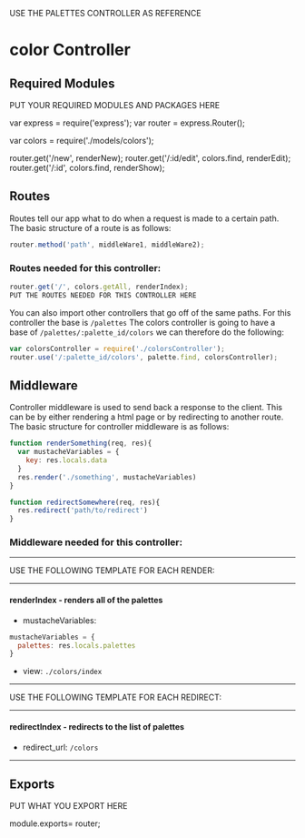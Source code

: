 USE THE PALETTES CONTROLLER AS REFERENCE
# color Controller

## Required Modules
PUT YOUR REQUIRED MODULES AND PACKAGES HERE



var express = require('express');
var router = express.Router();

var colors = require('./models/colors');

router.get('/new', renderNew);
router.get('/:id/edit', colors.find, renderEdit);
router.get('/:id', colors.find, renderShow);




## Routes 
Routes tell our app what to do when a request is made to a certain path. The basic structure of a route is as follows:
```js 
router.method('path', middleWare1, middleWare2);
```
### Routes needed for this controller:
```js 
router.get('/', colors.getAll, renderIndex);
PUT THE ROUTES NEEDED FOR THIS CONTROLLER HERE
```
You can also import other controllers that go off of the same paths. For this controller the base is `/palettes` The colors controller is going to have a base of `/palettes/:palette_id/colors` we can therefore do the following:
```js
var colorsController = require('./colorsController');
router.use('/:palette_id/colors', palette.find, colorsController);
```

## Middleware
Controller middleware is used to send back a response to the client. This can be by either rendering a html page or by redirecting to another route. The basic structure for controller middleware is as follows:
```js
function renderSomething(req, res){
  var mustacheVariables = {
    key: res.locals.data
  }
  res.render('./something', mustacheVariables)
}

function redirectSomewhere(req, res){
  res.redirect('path/to/redirect')
}
```

### Middleware needed for this controller:

---

USE THE FOLLOWING TEMPLATE FOR EACH RENDER:

---
#### renderIndex - renders all of the palettes
- mustacheVariables: 
```js
mustacheVariables = {
  palettes: res.locals.palettes
}
```
- view: `./colors/index`

---


USE THE FOLLOWING TEMPLATE FOR EACH REDIRECT:

---
#### redirectIndex - redirects to the list of palettes 
- redirect_url: `/colors`
---


## Exports
PUT WHAT YOU EXPORT HERE

module.exports= router;

